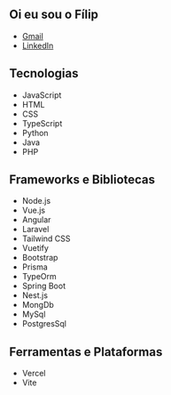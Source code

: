 ## Oi eu sou o Fílip
- [Gmail](filipanselmoalvesdasilva870@gmail.com)
- [LinkedIn](www.linkedin.com/in/fílip-anselmo-04b651152)

## Tecnologias
- JavaScript
- HTML
- CSS
- TypeScript
- Python
- Java
- PHP

## Frameworks e Bibliotecas
- Node.js
- Vue.js
- Angular
- Laravel
- Tailwind CSS
- Vuetify
- Bootstrap
- Prisma
- TypeOrm
- Spring Boot
- Nest.js
- MongDb
- MySql
- PostgresSql

## Ferramentas e Plataformas
- Vercel
- Vite

